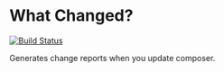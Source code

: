 What Changed?
=============

[![Build Status](https://travis-ci.org/dantleech/what-changed.svg?branch=master)](https://travis-ci.org/dantleech/what-changed)

Generates change reports when you update composer.

